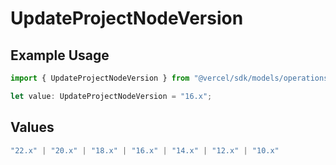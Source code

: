 # UpdateProjectNodeVersion

## Example Usage

```typescript
import { UpdateProjectNodeVersion } from "@vercel/sdk/models/operations/updateproject.js";

let value: UpdateProjectNodeVersion = "16.x";
```

## Values

```typescript
"22.x" | "20.x" | "18.x" | "16.x" | "14.x" | "12.x" | "10.x"
```